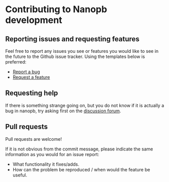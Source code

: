 Contributing to Nanopb development
==================================

Reporting issues and requesting features
----------------------------------------

Feel free to report any issues you see or features you would like
to see in the future to the Github issue tracker. Using the templates
below is preferred:

* [Report a bug](https://github.com/nanopb/nanopb/issues/new?body=**Steps%20to%20reproduce%20the%20issue**%0a%0a1.%0a2.%0a3.%0a%0a**What%20happens?**%0A%0A**What%20should%20happen?**&labels=Type-Defect)
* [Request a feature](https://github.com/nanopb/nanopb/issues/new?body=**What%20should%20the%20feature%20do?**%0A%0A**In%20what%20situation%20would%20the%20feature%20be%20useful?**&labels=Type-Enhancement)

Requesting help
---------------

If there is something strange going on, but you do not know if
it is actually a bug in nanopb, try asking first on the
[discussion forum](https://groups.google.com/forum/#!forum/nanopb).

Pull requests
-------------

Pull requests are welcome!

If it is not obvious from the commit message, please indicate the
same information as you would for an issue report:

* What functionality it fixes/adds.
* How can the problem be reproduced / when would the feature be useful.


